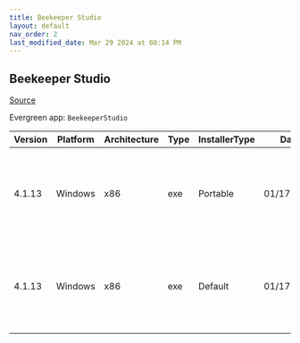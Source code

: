 ```yaml
---
title: Beekeeper Studio
layout: default
nav_order: 2
last_modified_date: Mar 29 2024 at 08:14 PM
---
```


## Beekeeper Studio

[Source](https://www.beekeeperstudio.io/)

Evergreen app: `BeekeeperStudio`

| Version | Platform | Architecture | Type | InstallerType | Date       | Size     | URI                                                                                                                                                                                                                                        |
| ------- | -------- | ------------ | ---- | ------------- | ---------- | -------- | ------------------------------------------------------------------------------------------------------------------------------------------------------------------------------------------------------------------------------------------ |
| 4.1.13  | Windows  | x86          | exe  | Portable      | 01/17/2024 | 71904176 | [https://github.com/beekeeper-studio/beekeeper-studio/releases/download/v4.1.13/Beekeeper-Studio-4.1.13-portable.exe](https://github.com/beekeeper-studio/beekeeper-studio/releases/download/v4.1.13/Beekeeper-Studio-4.1.13-portable.exe) |
| 4.1.13  | Windows  | x86          | exe  | Default       | 01/17/2024 | 72067168 | [https://github.com/beekeeper-studio/beekeeper-studio/releases/download/v4.1.13/Beekeeper-Studio-Setup-4.1.13.exe](https://github.com/beekeeper-studio/beekeeper-studio/releases/download/v4.1.13/Beekeeper-Studio-Setup-4.1.13.exe)       |
